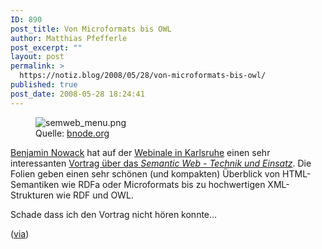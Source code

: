 ```yaml
---
ID: 890
post_title: Von Microformats bis OWL
author: Matthias Pfefferle
post_excerpt: ""
layout: post
permalink: >
  https://notiz.blog/2008/05/28/von-microformats-bis-owl/
published: true
post_date: 2008-05-28 18:24:41
---
```

<!-- wp:image {"align":"center"} -->
<figure class="wp-block-image aligncenter"><img src="https://notiz.blog/wp-content/uploads/2008/05/semweb-menu.png" alt="semweb_menu.png" />
	<figcaption>Quelle: <a href="http://bnode.org/blog/2008/05/27/semweb-tech-n-use-webinale-slides">bnode.org</a></figcaption>
</figure>
<!-- /wp:image -->

<!-- wp:paragraph -->
<p><a href="http://bnode.org/">Benjamin Nowack</a> hat auf der <a href="http://createordie.de/webinale/index.php">Webinale in Karlsruhe</a> einen sehr interessanten <a href="http://www.slideshare.net/bengee/semantic-web-technik-und-einsatz/">Vortrag über das <em>Semantic Web - Technik und Einsatz</em></a>. Die Folien geben einen sehr schönen (und kompakten) Überblick von HTML-Semantiken wie RDFa oder Microformats bis zu hochwertigen XML-Strukturen wie RDF und OWL.</p>
<!-- /wp:paragraph -->

<!-- wp:paragraph -->
<p>Schade dass ich den Vortrag nicht hören konnte...</p>
<!-- /wp:paragraph -->

<!-- wp:paragraph -->
<p>(<a href="http://bnode.org/blog/2008/05/27/semweb-tech-n-use-webinale-slides">via</a>)</p>
<!-- /wp:paragraph -->

<!-- wp:more -->
<!--more-->
<!-- /wp:more -->